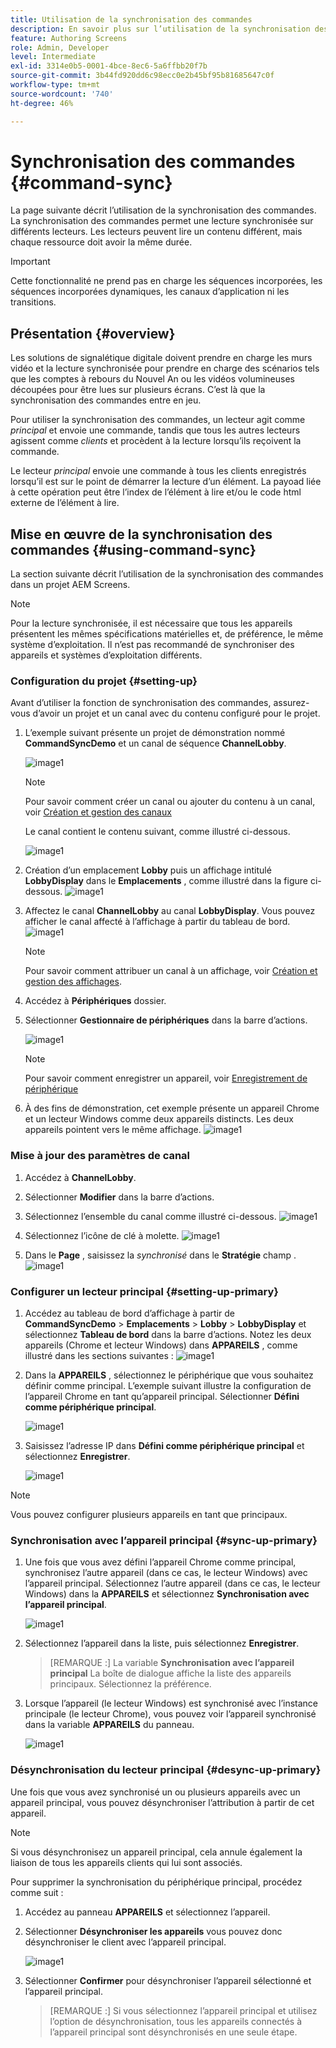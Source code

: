 ```yaml
---
title: Utilisation de la synchronisation des commandes
description: En savoir plus sur l’utilisation de la synchronisation des commandes dans AEM Screens.
feature: Authoring Screens
role: Admin, Developer
level: Intermediate
exl-id: 3314e0b5-0001-4bce-8ec6-5a6ffbb20f7b
source-git-commit: 3b44fd920dd6c98ecc0e2b45bf95b81685647c0f
workflow-type: tm+mt
source-wordcount: '740'
ht-degree: 46%

---
```


# Synchronisation des commandes {#command-sync}

La page suivante décrit l’utilisation de la synchronisation des commandes. La synchronisation des commandes permet une lecture synchronisée sur différents lecteurs. Les lecteurs peuvent lire un contenu différent, mais chaque ressource doit avoir la même durée.

>[!IMPORTANT]
>
>Cette fonctionnalité ne prend pas en charge les séquences incorporées, les séquences incorporées dynamiques, les canaux d’application ni les transitions.

## Présentation {#overview}

Les solutions de signalétique digitale doivent prendre en charge les murs vidéo et la lecture synchronisée pour prendre en charge des scénarios tels que les comptes à rebours du Nouvel An ou les vidéos volumineuses découpées pour être lues sur plusieurs écrans. C’est là que la synchronisation des commandes entre en jeu.

Pour utiliser la synchronisation des commandes, un lecteur agit comme *principal* et envoie une commande, tandis que tous les autres lecteurs agissent comme *clients* et procèdent à la lecture lorsqu’ils reçoivent la commande.

Le lecteur *principal* envoie une commande à tous les clients enregistrés lorsqu’il est sur le point de démarrer la lecture d’un élément. La payoad liée à cette opération peut être l’index de l’élément à lire et/ou le code html externe de l’élément à lire.

## Mise en œuvre de la synchronisation des commandes {#using-command-sync}

La section suivante décrit l’utilisation de la synchronisation des commandes dans un projet AEM Screens.

>[!NOTE]
>
>Pour la lecture synchronisée, il est nécessaire que tous les appareils présentent les mêmes spécifications matérielles et, de préférence, le même système d’exploitation. Il n’est pas recommandé de synchroniser des appareils et systèmes d’exploitation différents.

### Configuration du projet {#setting-up}

Avant d’utiliser la fonction de synchronisation des commandes, assurez-vous d’avoir un projet et un canal avec du contenu configuré pour le projet.

1. L’exemple suivant présente un projet de démonstration nommé **CommandSyncDemo** et un canal de séquence **ChannelLobby**.

   ![image1](assets/command-sync/command-sync1-1.png)

   >[!NOTE]
   >
   >Pour savoir comment créer un canal ou ajouter du contenu à un canal, voir [Création et gestion des canaux](/help/user-guide/managing-channels.md)

   Le canal contient le contenu suivant, comme illustré ci-dessous.

   ![image1](assets/command-sync/command-sync2-1.png)

1. Création d’un emplacement **Lobby** puis un affichage intitulé **LobbyDisplay** dans le **Emplacements** , comme illustré dans la figure ci-dessous.
   ![image1](assets/command-sync/command-sync3-1.png)

1. Affectez le canal **ChannelLobby** au canal **LobbyDisplay**. Vous pouvez afficher le canal affecté à l’affichage à partir du tableau de bord.
   ![image1](assets/command-sync/command-sync4-1.png)

   >[!NOTE]
   >
   >Pour savoir comment attribuer un canal à un affichage, voir [Création et gestion des affichages](/help/user-guide/managing-displays.md).

1. Accédez à **Périphériques** dossier.
1. Sélectionner **Gestionnaire de périphériques** dans la barre d’actions.

   ![image1](assets/command-sync5.png)

   >[!NOTE]
   >
   >Pour savoir comment enregistrer un appareil, voir [Enregistrement de périphérique](/help/user-guide/device-registration.md)

1. À des fins de démonstration, cet exemple présente un appareil Chrome et un lecteur Windows comme deux appareils distincts. Les deux appareils pointent vers le même affichage.
   ![image1](assets/command-sync6.png)

### Mise à jour des paramètres de canal

1. Accédez à **ChannelLobby**.
1. Sélectionner **Modifier** dans la barre d’actions.
1. Sélectionnez l’ensemble du canal comme illustré ci-dessous.
   ![image1](assets/command-sync/command-sync7-1.png)

1. Sélectionnez l’icône de clé à molette.
   ![image1](assets/command-sync/command-sync8-1.png)

1. Dans le **Page** , saisissez la *synchronisé* dans le **Stratégie** champ .
   ![image1](assets/command-sync/command-sync9-1.png)


### Configurer un lecteur principal {#setting-up-primary}

1. Accédez au tableau de bord d’affichage à partir de **CommandSyncDemo** > **Emplacements**  > **Lobby** > **LobbyDisplay** et sélectionnez **Tableau de bord** dans la barre d’actions.
Notez les deux appareils (Chrome et lecteur Windows) dans **APPAREILS** , comme illustré dans les sections suivantes :
   ![image1](assets/command-sync/command-sync10-1.png)

1. Dans la **APPAREILS** , sélectionnez le périphérique que vous souhaitez définir comme principal. L’exemple suivant illustre la configuration de l’appareil Chrome en tant qu’appareil principal. Sélectionner **Défini comme périphérique principal**.

   ![image1](assets/command-sync/command-sync11-1.png)

1. Saisissez l’adresse IP dans **Défini comme périphérique principal** et sélectionnez **Enregistrer**.

   ![image1](assets/command-sync/command-sync12-1.png)

>[!NOTE]
>
>Vous pouvez configurer plusieurs appareils en tant que principaux.

### Synchronisation avec l’appareil principal {#sync-up-primary}

1. Une fois que vous avez défini l’appareil Chrome comme principal, synchronisez l’autre appareil (dans ce cas, le lecteur Windows) avec l’appareil principal.
Sélectionnez l’autre appareil (dans ce cas, le lecteur Windows) dans la **APPAREILS** et sélectionnez **Synchronisation avec l’appareil principal**.

   ![image1](assets/command-sync/command-sync13-1.png)

1. Sélectionnez l’appareil dans la liste, puis sélectionnez **Enregistrer**.

   >[REMARQUE :]
   > La variable **Synchronisation avec l’appareil principal** La boîte de dialogue affiche la liste des appareils principaux. Sélectionnez la préférence.

1. Lorsque l’appareil (le lecteur Windows) est synchronisé avec l’instance principale (le lecteur Chrome), vous pouvez voir l’appareil synchronisé dans la variable **APPAREILS** du panneau.

   ![image1](assets/command-sync/command-sync14-1.png)

### Désynchronisation du lecteur principal {#desync-up-primary}

Une fois que vous avez synchronisé un ou plusieurs appareils avec un appareil principal, vous pouvez désynchroniser l’attribution à partir de cet appareil.

>[!NOTE]
>
>Si vous désynchronisez un appareil principal, cela annule également la liaison de tous les appareils clients qui lui sont associés.

Pour supprimer la synchronisation du périphérique principal, procédez comme suit :

1. Accédez au panneau **APPAREILS** et sélectionnez l’appareil.

1. Sélectionner **Désynchroniser les appareils** vous pouvez donc désynchroniser le client avec l’appareil principal.

   ![image1](assets/command-sync/command-sync15-1.png)

1. Sélectionner **Confirmer** pour désynchroniser l’appareil sélectionné et l’appareil principal.

   >[REMARQUE :]
   > Si vous sélectionnez l’appareil principal et utilisez l’option de désynchronisation, tous les appareils connectés à l’appareil principal sont désynchronisés en une seule étape.
